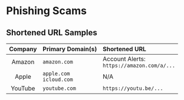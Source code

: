 

# Phishing Scams

## Shortened URL Samples

| Company   | Primary Domain(s) | Shortened URL |
| :---:     | :---              | :---          |
| Amazon    | `amazon.com` | Account Alerts:<br /> `https://amazon.com/a/...` |
| Apple     | `apple.com`<br />`icloud.com` | N/A |
| YouTube   | `youtube.com` | `https://youtu.be/...` |

